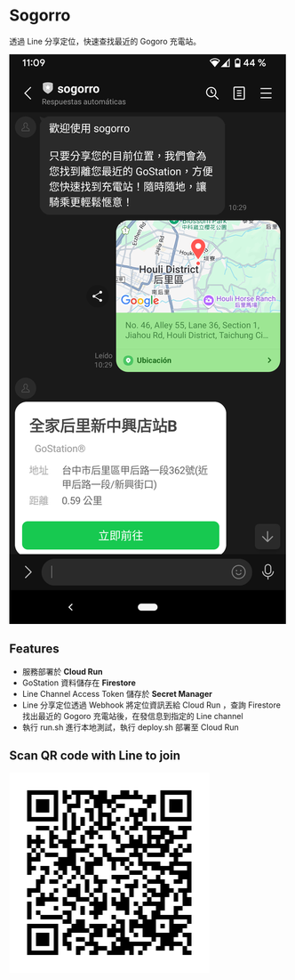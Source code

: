 # Sogorro 

透過 Line 分享定位，快速查找最近的 Gogoro 充電站。

![sample.png](./images/sogorro.png)

## Features
+ 服務部署於 **Cloud Run**
+ GoStation 資料儲存在 **Firestore**
+ Line Channel Access Token 儲存於 **Secret Manager**
+ Line 分享定位透過 Webhook 將定位資訊丟給 Cloud Run ，查詢 Firestore 找出最近的 Gogoro 充電站後，在發信息到指定的 Line channel
+ 執行 run.sh 進行本地測試，執行 deploy.sh 部署至 Cloud Run

## Scan QR code with Line to join
![qrcode.png](./images/qrcode.png)